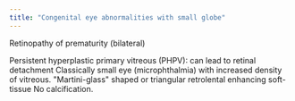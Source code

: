 ```yaml
---
title: "Congenital eye abnormalities with small globe"
---
```

Retinopathy of prematurity (bilateral)

Persistent hyperplastic primary vitreous (PHPV): can lead to retinal detachment
Classically small eye (microphthalmia) with increased density of vitreous.
&quot;Martini-glass&quot; shaped or triangular retrolental enhancing soft-tissue
No calcification.

